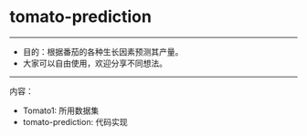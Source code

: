 # tomato-prediction

---
- 目的：根据番茄的各种生长因素预测其产量。
- 大家可以自由使用，欢迎分享不同想法。

---

内容：
* Tomato1: 所用数据集
* tomato-prediction: 代码实现


